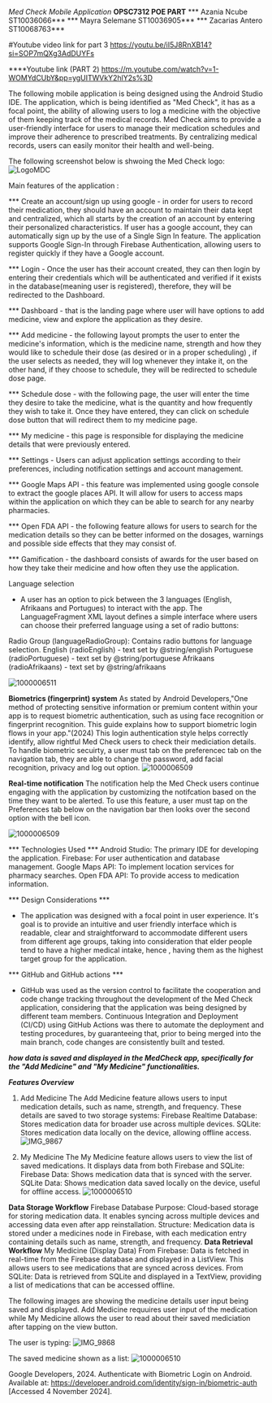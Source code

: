 
*Med Check Mobile Application*
**OPSC7312 POE PART**
*** Azania Ncube ST10036066***
*** Mayra Selemane ST10036905***
*** Zacarias Antero ST10068763***

#Youtube video link for part 3
https://youtu.be/iI5J8RnXB14?si=SOP7mQXg3AdDUYFs

****Youtube link (PART 2)
https://m.youtube.com/watch?v=1-WOMYdCUbY&pp=ygUITWVkY2hlY2s%3D


The following mobile application is being designed using the Android Studio IDE.
The application, which is being identified as "Med Check", it  has as a focal point, the ability of allowing users to log a medicine with the objective of them keeping track of the medical records. Med Check aims to provide a user-friendly interface for users to manage their medication schedules and improve their adherence to prescribed treatments. By centralizing medical records, users can easily monitor their health and well-being.

The following screenshot below is shwoing the Med Check logo:
![LogoMDC](https://github.com/user-attachments/assets/0d873efb-128d-4e70-b796-f6e7abb25193)


Main features of the application :

*** Create an account/sign up using google - in order for users to record their medication, they should have an account to maintain their data kept and centralized, which all starts by the creation of an account by entering their personalized characteristics. If user has a google account, they can automatically sign up by the use of a Single Sign In feature. The application  supports Google Sign-In through Firebase Authentication, allowing users to register quickly if they have a Google account.

*** Login - Once the user has their account created, they can then login by entering their credentials which will be authenticated and verified if it exists in the database(meaning user is registered), therefore, they will be redirected to the Dashboard.

*** Dashboard - that is the landing page where user will have options to add medicine, view and explore the application as they desire. 

*** Add medicine - the following layout prompts the user to enter the medicine's information, which is the medicine name, strength and how they would like to schedule their dose (as desired or in a proper scheduling) , if the user selects as needed, they will log whenever they intake it, on the other hand, if they choose to schedule, they will be redirected to schedule dose page.

*** Schedule dose - with the following page, the user will enter the time they desire to take the medicine, what is the quantity and how frequently they wish to take it. Once they have entered, they can click on schedule dose button that will redirect them to my medicine page.

*** My medicine - this page is responsible for displaying the medicine details that were previously entered. 

*** Settings - Users can adjust application settings according to their preferences, including notification settings and account management.

*** Google Maps API - this feature was implemented using google console to extract the google places API. It will allow for users to access maps within the application on which they can be able to search for any nearby pharmacies.

*** Open FDA API - the following feature allows for users to search for the medication details so they can be better informed on the dosages, warnings and possible side effects that they may consist of. 

*** Gamification - the dashboard consists of awards for the user based on how they take their medicine and how often they use the application. 

Language selection
- A user has an option to pick between the 3 languages (English, Afrikaans and Portugues) to interact with the app. The LanguageFragment XML layout defines a simple interface where users can choose their preferred language using a set of radio buttons:

Radio Group (languageRadioGroup): Contains radio buttons for language selection.
English (radioEnglish) - text set by @string/english
Portuguese (radioPortuguese) - text set by @string/portuguese
Afrikaans (radioAfrikaans) - text set by @string/afrikaans

![1000006511](https://github.com/user-attachments/assets/8a1c653d-6ed7-4ef1-bf08-297c43fea1e8)


**Biometrics (fingerprint) system**
As stated by Android Developers,"One method of protecting sensitive information or premium content within your app is to request biometric authentication, such as using face recognition or fingerprint recognition. This guide explains how to support biometric login flows in your app."(2024)
This login authentication style helps correctly identify,  allow rightful Med Check users to check their mediciation details. To handle biometric secuirty, a user must tab on the preferencec tab on the navigation tab, they are able to change the password, add facial recognition, privacy and log out option.
![1000006509](https://github.com/user-attachments/assets/52437a4c-1cdf-45dd-868b-55ad1c84c164)

**Real-time notification**
The notification help the Med Check users continue engaging with the application by customizing the notifcation based on the time they want to be alerted. To use this feature, a user must tap on the Preferences tab below on the navigation bar then looks over the second option with the bell icon. 

![1000006509](https://github.com/user-attachments/assets/8a50333a-797b-4d0a-91e1-1f738edb5b4f)


*** Technologies Used ***
Android Studio: The primary IDE for developing the application.
Firebase: For user authentication and database management.
Google Maps API: To implement location services for pharmacy searches.
Open FDA API: To provide access to medication information.

*** Design Considerations ***
- The application was designed with a focal point in user experience. It's goal is to provide an intuitive and user friendly interface which is readable, clear and straightforward to accommodate different users from different age groups, taking into consideration that elder people tend to have a higher medical intake, hence , having them as the highest target group for the application. 

*** GitHub and GitHub actions ***
- GitHub was used as the version control to facilitate the cooperation and code change tracking throughout the development of the Med Check application, considering that the application was being designed by different team members. Continuous Integration and Deployment (CI/CD) using GitHub Actions was there to automate the deployment and testing procedures, by guaranteeing that, prior to being merged into the main branch, code changes are consistently built and tested.

***how data is saved and displayed in the MedCheck app, specifically for the "Add Medicine" and "My Medicine" functionalities.***

***Features Overview***
1. Add Medicine
The Add Medicine feature allows users to input medication details, such as name, strength, and frequency.
These details are saved to two storage systems:
Firebase Realtime Database: Stores medication data for broader use across multiple devices.
SQLite: Stores medication data locally on the device, allowing offline access.
![IMG_9867](https://github.com/user-attachments/assets/760ae55c-79fd-49fc-af91-c9d800c70621)

3. My Medicine
The My Medicine feature allows users to view the list of saved medications.
It displays data from both Firebase and SQLite:
Firebase Data: Shows medication data that is synced with the server.
SQLite Data: Shows medication data saved locally on the device, useful for offline access.
![1000006510](https://github.com/user-attachments/assets/9770ad23-1031-4623-a8e7-037186ae4d38)

**Data Storage Workflow**
Firebase Database
Purpose: Cloud-based storage for storing medication data. It enables syncing across multiple devices and accessing data even after app reinstallation.
Structure: Medication data is stored under a medicines node in Firebase, with each medication entry containing details such as name, strength, and frequency.
**Data Retrieval Workflow**
My Medicine (Display Data)
From Firebase: Data is fetched in real-time from the Firebase database and displayed in a ListView. This allows users to see medications that are synced across devices.
From SQLite: Data is retrieved from SQLite and displayed in a TextView, providing a list of medications that can be accessed offline.

The following images are showing the medicine details user input being saved and displayed. Add Medicine requuires user input of the medication while My Medicine allows the user to read about their saved mediciation after tapping on the view button. 

The user is typing:
![IMG_9868](https://github.com/user-attachments/assets/6fb32117-abb3-4c35-8252-27ea17294b70)

The saved medicine shown as a list:
![1000006510](https://github.com/user-attachments/assets/67c532ed-8acb-40d1-bf08-bd3f7cd00371)

Google Developers, 2024. Authenticate with Biometric Login on Android. Available at: https://developer.android.com/identity/sign-in/biometric-auth [Accessed 4 November 2024].



